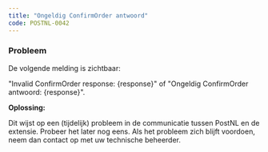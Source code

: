```yaml
---
title: "Ongeldig ConfirmOrder antwoord"
code: POSTNL-0042
---
```


<div class="columnLayout single" data-layout="single">
<div class="cell normal" data-type="normal">
<div class="innerCell">
<p><h3>Probleem</h3></p><p>De volgende melding is zichtbaar:</p><p>"Invalid ConfirmOrder response: {response}" of "Ongeldig ConfirmOrder antwoord: {response}".</p><p><strong>Oplossing: </strong></p><p>Dit wijst op een (tijdelijk) probleem in de communicatie tussen PostNL en de extensie. Probeer het later nog eens. Als het probleem zich blijft voordoen, neem dan contact op met uw technische beheerder. </p></div>
</div>
</div>